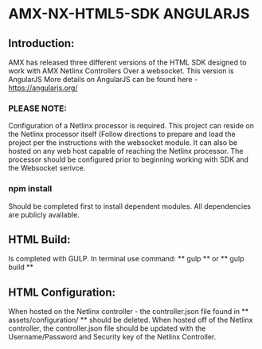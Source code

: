 # AMX-NX-HTML5-SDK ANGULARJS 

## Introduction:
AMX has released three different versions of the HTML SDK designed to work with AMX Netlinx Controllers Over a websocket.  This version is AngularJS
More details on AngularJS can be found here - https://angularjs.org/
### PLEASE NOTE:
Configuration of a Netlinx processor is required.  This project can reside on the Netlinx processor itself (Follow directions to prepare and load the project per the instructions with the websocket module.  It can also be hosted on any web host capable of reaching the Netlinx processor.  The processor should be configured prior to beginning working with SDK and the Websocket serivce.

### npm install
Should be completed first to install dependent modules.  All dependencies are publicly available.

## HTML Build:
Is completed with GULP.  In terminal use command:
** gulp ** or ** gulp build **

## HTML Configuration:
When hosted on the Netlinx controller - the controller.json file found in ** assets/configuration/ ** should be deleted.
When hosted off of the Netlinx controller, the controller.json file should be updated with the Username/Password and Security key of the Netlinx Controller.

